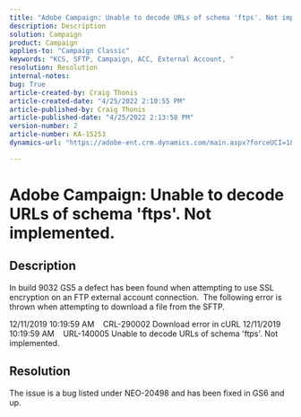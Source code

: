 ```yaml
---
title: "Adobe Campaign: Unable to decode URLs of schema 'ftps'. Not implemented."
description: Description
solution: Campaign
product: Campaign
applies-to: "Campaign Classic"
keywords: "KCS, SFTP, Campaign, ACC, External Account, "
resolution: Resolution
internal-notes: 
bug: True
article-created-by: Craig Thonis
article-created-date: "4/25/2022 2:10:55 PM"
article-published-by: Craig Thonis
article-published-date: "4/25/2022 2:13:58 PM"
version-number: 2
article-number: KA-15253
dynamics-url: "https://adobe-ent.crm.dynamics.com/main.aspx?forceUCI=1&pagetype=entityrecord&etn=knowledgearticle&id=fb69d780-a1c4-ec11-a7b6-0022480a1ec2"

---
```

# Adobe Campaign: Unable to decode URLs of schema 'ftps'. Not implemented.

## Description


In build 9032 GS5 a defect has been found when attempting to use SSL encryption on an FTP external account connection.  The following error is thrown when attempting to download a file from the SFTP.

12/11/2019 10:19:59 AM    CRL-290002 Download error in cURL
 12/11/2019 10:19:59 AM    URL-140005 Unable to decode URLs of schema 'ftps'. Not implemented.




## Resolution


The issue is a bug listed under NEO-20498 and has been fixed in GS6 and up.
